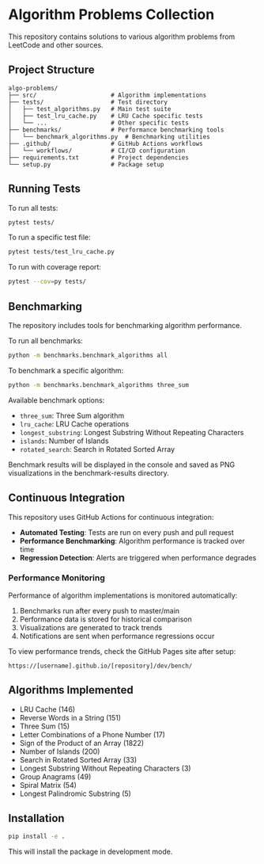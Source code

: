 # Algorithm Problems Collection

This repository contains solutions to various algorithm problems from LeetCode and other sources.

## Project Structure

```
algo-problems/
├── src/                     # Algorithm implementations
├── tests/                   # Test directory
│   ├── test_algorithms.py   # Main test suite
│   ├── test_lru_cache.py    # LRU Cache specific tests
│   └── ...                  # Other specific tests
├── benchmarks/              # Performance benchmarking tools
│   └── benchmark_algorithms.py  # Benchmarking utilities
├── .github/                 # GitHub Actions workflows
│   └── workflows/           # CI/CD configuration
├── requirements.txt         # Project dependencies
└── setup.py                 # Package setup
```

## Running Tests

To run all tests:

```bash
pytest tests/
```

To run a specific test file:

```bash
pytest tests/test_lru_cache.py
```

To run with coverage report:

```bash
pytest --cov=py tests/
```

## Benchmarking

The repository includes tools for benchmarking algorithm performance.

To run all benchmarks:

```bash
python -m benchmarks.benchmark_algorithms all
```

To benchmark a specific algorithm:

```bash
python -m benchmarks.benchmark_algorithms three_sum
```

Available benchmark options:
- `three_sum`: Three Sum algorithm
- `lru_cache`: LRU Cache operations
- `longest_substring`: Longest Substring Without Repeating Characters
- `islands`: Number of Islands
- `rotated_search`: Search in Rotated Sorted Array

Benchmark results will be displayed in the console and saved as PNG visualizations in the benchmark-results directory.

## Continuous Integration

This repository uses GitHub Actions for continuous integration:

- **Automated Testing**: Tests are run on every push and pull request
- **Performance Benchmarking**: Algorithm performance is tracked over time
- **Regression Detection**: Alerts are triggered when performance degrades

### Performance Monitoring

Performance of algorithm implementations is monitored automatically:

1. Benchmarks run after every push to master/main
2. Performance data is stored for historical comparison
3. Visualizations are generated to track trends
4. Notifications are sent when performance regressions occur

To view performance trends, check the GitHub Pages site after setup:
```
https://[username].github.io/[repository]/dev/bench/
```

## Algorithms Implemented

- LRU Cache (146)
- Reverse Words in a String (151)
- Three Sum (15)
- Letter Combinations of a Phone Number (17)
- Sign of the Product of an Array (1822)
- Number of Islands (200)
- Search in Rotated Sorted Array (33)
- Longest Substring Without Repeating Characters (3)
- Group Anagrams (49)
- Spiral Matrix (54)
- Longest Palindromic Substring (5)

## Installation

```bash
pip install -e .
```

This will install the package in development mode.
